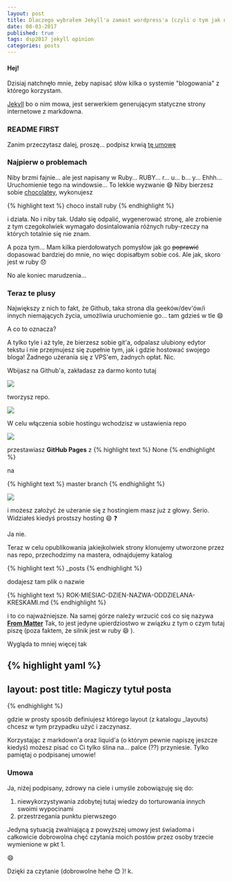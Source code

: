 ```yaml
---
layout: post
title: Dlaczego wybrałem Jekyll'a zamast wordpress'a (czyli o tym jak narzekam na swoją niewiedzę)
date: 08-03-2017
published: true
tags: dsp2017 jekyll opinion
categories: posts 
--- 
```


#### Hej!

Dzisiaj natchnęło mnie, żeby napisać słów kilka o systemie "blogowania" z którego korzystam. 

[Jekyll](jekyllrb.com) bo o nim mowa, jest serwerkiem generującym statyczne strony internetowe z markdowna. 

<!--more-->

### README FIRST 
Zanim przeczytasz dalej, proszę... podpisz krwią [tę umowę](#agreement)

### Najpierw o problemach

Niby brzmi fajnie... ale jest napisany w Ruby... RUBY... r... u... b... y... Ehhh... Uruchomienie tego na windowsie... To lekkie wyzwanie :smile:
Niby bierzesz sobie [chocolatey](https://chocolatey.org/), wykonujesz 

{% highlight text %}
 choco install ruby
{% endhighlight %}

i działa. No i niby tak. Udało się odpalić, wygenerować stronę, ale zrobienie z tym czegokolwiek wymagało dosintalowania różnych ruby-rzeczy na których totalnie się nie znam.

A poza tym... Mam kilka pierdołowatych pomysłów jak go ~~poprawić~~ dopasować bardziej do mnie, no więc dopisałbym sobie coś. Ale jak, skoro jest w ruby :disappointed:

No ale koniec marudzenia...

### Teraz te plusy

Największy z nich to fakt, że Github, taka strona dla geeków/dev'ów/i innych niemających życia, umożliwia uruchomienie go... tam gdzieś w tle :smile:

A co to oznacza?

A tylko tyle i aż tyle, że bierzesz sobie git'a, odpalasz ulubiony edytor tekstu i nie przejmujesz się zupełnie tym, jak i gdzie hostować swojego bloga! Żadnego użerania się z VPS'em, żadnych opłat. Nic. 

Wbijasz na Github'a, zakładasz za darmo konto tutaj

<img src="{{site.baserl}}/images/gh_registration_screen.jpg">

tworzysz repo.

<img src="{{site.baserl}}/images/gh_create_repo_screen.png">

W celu włączenia sobie hostingu wchodzisz w ustawienia repo

<img src="{{site.baserl}}/images/gh_go_to_setting_screen.png">

przestawiasz **GitHub Pages** z 
{% highlight text %}
 None
{% endhighlight %}

na

{% highlight text %}
 master branch
{% endhighlight %}

<img src="{{site.baserl}}/images/gh_enable_sites_screen.png">

i możesz założyć że użeranie się z hostingiem masz już z głowy. Serio. Widziałeś kiedyś prostszy hosting :smile: :question: 

Ja nie.

Teraz w celu opublikowania jakiejkolwiek strony klonujemy utworzone przez nas repo, przechodzimy na mastera, odnajdujemy katalog 

{% highlight text %}
  _posts
{% endhighlight %}

dodajesz tam plik o nazwie 

{% highlight text %}
 ROK-MIESIAC-DZIEN-NAZWA-ODDZIELANA-KRESKAMI.md
{% endhighlight %}

i to co najważniejsze. Na samej górze należy wrzucić coś co się nazywa **[From Matter](https://jekyllrb.com/docs/frontmatter/)** Tak, to jest jedyne upierdziostwo w związku z tym o czym tutaj piszę (poza faktem, że silnik jest w ruby :smile: ).

Wygląda to mniej więcej tak

{% highlight yaml %}
---
layout: post
title: Magiczy tytuł posta
---
{% endhighlight %}

gdzie w prosty sposób definiujesz którego layout (z katalogu _layouts) chcesz w tym przypadku użyć i zaczynasz.

Korzystając z markdown'a oraz liquid'a (o którym pewnie napiszę jeszcze kiedyś) możesz pisać co Ci tylko ślina na... palce (??) przyniesie. Tylko pamiętaj o podpisanej umowie!


<a name="agreement"></a>

### Umowa

Ja, niżej podpisany, zdrowy na ciele i umyśle zobowiązuję się do:
1. niewykorzystywania zdobytej tutaj wiedzy do torturowania innych swoimi wypocinami
2. przestrzegania punktu pierwszego

Jedyną sytuacją zwalniającą z powyższej umowy jest świadoma i całkowicie dobrowolna chęć czytania moich postów przez osoby trzecie wymienione w pkt 1.

:smile:

Dzięki za czytanie (dobrowolne hehe :blush: )! 
k.

